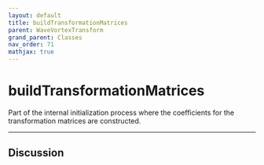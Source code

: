 ```yaml
---
layout: default
title: buildTransformationMatrices
parent: WaveVortexTransform
grand_parent: Classes
nav_order: 71
mathjax: true
---
```


#  buildTransformationMatrices

Part of the internal initialization process where the coefficients for the transformation matrices are constructed.


---

## Discussion

  
